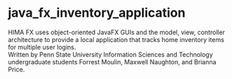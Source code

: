 # java_fx_inventory_application
HIMA FX uses object-oriented JavaFX GUIs and the model, view, controller architecture to provide a local application that tracks home inventory items for multiple user logins. 
<br>
Written by Penn State University Information Sciences and Technology undergraduate students Forrest Moulin, Maxwell Naughton, and Brianna Price.
